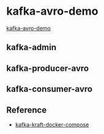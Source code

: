 # kafka-avro-demo

[kafka-avro-demo](https://github.com/simplydemo/kafka-avro-demo.git)

## kafka-admin

## kafka-producer-avro

## kafka-consumer-avro


## Reference

- [kafka-kraft-docker-compose](https://github.com/chiwoo-cloud-native/container-launcher/tree/main/kafka-kraft)